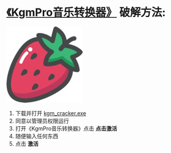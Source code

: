 # [《KgmPro音乐转换器》](https://link.zhihu.com/?target=https%3A//mortalworld.net/kgm-download.html) 破解方法:

![strawberry](img/strawberry.jpg)

1. 下载并打开 [kgm_cracker.exe](https://github.com/zogodo/kgm_cracker/raw/master/kgm_cracker.exe)
2. 同意以管理员权限运行
3. 打开《KgmPro音乐转换器》点击 **点击激活**
4. 随便输入任何东西
5. 点击 **激活**

